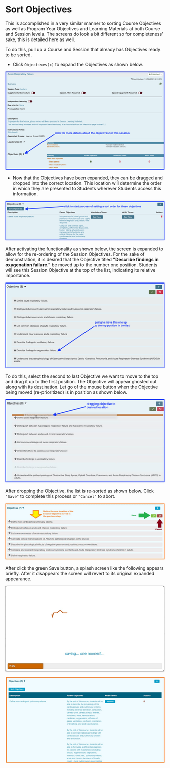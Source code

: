 # Sort Objectives

This is accomplished in a very similar manner to sorting Course Objectives as well as Program Year Objectives and Learning Materials at both Course and Session levels. The screens do look a bit different so for completeness' sake, this is detailed here as well.

To do this, pull up a Course and Session that already has Objectives ready to be sorted.

* Click `Objectives(x)` to expand the Objectives as shown below.

![Expand the list](../../images/sort_session_objectives/click_for_details.png)

* Now that the Objectives have been expanded, they can be dragged and dropped into the correct location. This location will determine the order in which they are presented to Students wherever Students access this information.

![Click to activate Sort functionality](../../images/sort_session_objectives/click_to_sort.png)

After activating the functionality as shown below, the screen is expanded to allow for the re-ordering of the Session Objectives. For the sake of demonstration, it is desired that the Objective titled **"Describe findings in oxygenation failure."** be moved up to the number one position. Students will see this Session Objective at the top of the list, indicating its relative importance.

![list displayed](../../images/sort_session_objectives/list_displayed.png)

To do this, select the second to last Objective we want to move to the top and drag it up to the first position. The Objective will appear ghosted out along with its destination. Let go of the mouse button when the Objective being moved (re-prioritized) is in position as shown below.

![moving objective](../../images/sort_session_objectives/moving_objective.png)

After dropping the Objective, the list is re-sorted as shown below. Click `"Save"` to complete this process or `"Cancel"` to abort.

![updated sort order](../../images/sort_session_objectives/sort_sess_obj_5.jpg)

After click the green Save button, a splash screen like the following appears briefly. After it disappears the screen will revert to its original expanded appearance.

![Saving ...](../../images/sort_session_objectives/splash_screen.jpg)

![top of list shown after update](../../images/sort_session_objectives/sort_sess_obj_6.jpg)

